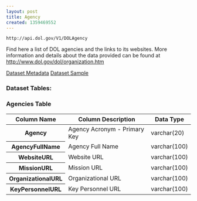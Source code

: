 ```yaml
---
layout: post
title: Agency
created: 1359469552
---
```


```
http://api.dol.gov/V1/DOLAgency
```

<p>Find here a list of DOL agencies and the links to its websites. More information and details about the data provided can be found at <a href="http://www.dol.gov/dol/organization.htm">http://www.dol.gov/dol/organization.htm</a></p>


<a href ="http://api.dol.gov/V1/DOLAgency/$metadata" class="button radius button_dataset">Dataset Metadata</a>
<a href ="https://devtools.dol.gov/APISampler/Home/Index1?datasetName=DOL Agency" class="button radius button_dataset">Dataset Sample</a>


### Dataset Tables:  
<h3>Agencies Table</h3>

<table>
	<thead>
		<tr>
			<th>Column Name</th>
			<th>Column Description</th>
			<th>Data Type</th>
		</tr>
	</thead>
	<tbody>
		<tr>
			<th>Agency</th>
			<td>Agency Acronym - Primary Key</td>
			<td>varchar(20)</td>
		</tr>
		<tr>
			<th>AgencyFullName</th>
			<td>Agency Full Name</td>
			<td>varchar(100)</td>
		</tr>
		<tr>
			<th>WebsiteURL</th>
			<td>Website URL</td>
			<td>varchar(100)</td>
		</tr>
		<tr>
			<th>MissionURL</th>
			<td>Mission URL</td>
			<td>varchar(100)</td>
		</tr>
		<tr>
			<th>OrganizationalURL</th>
			<td>Organizational URL</td>
			<td>varchar(100)</td>
		</tr>
		<tr>
			<th>KeyPersonnelURL</th>
			<td>Key Personnel URL</td>
			<td>varchar(100)</td>
		</tr>
	</tbody>
</table>
